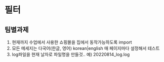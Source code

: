 # 필터
## 팀별과제
  1. 현재까지 수업에서 사용한 쇼핑몰을 집에서 동작가능하도록 import
  2. 모든 메세지는 다국어(한글, 영어)  korean|english 매 페이지마다 설정해서 테스트
  3. log파일을 현재 날자로 파일명을 만들것.. 예) 20220814_log.log
